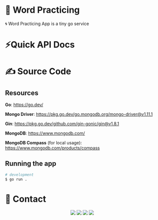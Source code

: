 # 🤖 Word Practicing


 🌀 Word Practicing App is a tiny go service


# ⚡Quick API Docs



# ✍️ Source Code


## Resources

**Go**: https://go.dev/

**Mongo Driver**: https://pkg.go.dev/go.mongodb.org/mongo-driver@v1.11.1

**Gin**: https://pkg.go.dev/github.com/gin-gonic/gin@v1.8.1

**MongoDB**: https://www.mongodb.com/

**MongoDB Compass** (for local usage): https://www.mongodb.com/products/compass

## Running the app

```bash
# development
$ go run .

```


# 📱 Contact

<div align="center">
<a href="https://github.com/Noirrs" target="_blank"><img src="https://img.shields.io/badge/Noirrs%20-191717.svg?&style=for-the-badge&logo=github&logoColor=white"></a>
<a href="https://discord.com/users/922078187788308510" target="_blank"><img src="https://shields.io/badge/Noir-111111.svg?&style=for-the-badge&logo=discord"></a>
<a href="https://www.npmjs.com/~noirr" target="_blank"><img src="https://shields.io/badge/Noirr-111111.svg?&style=for-the-badge&logo=npm"></a>
<a href="https://open.spotify.com/user/oitziwwbyioezmtmfndiu3qqw" target= "_blank"><img src="https://img.shields.io/badge/Spotify%20-1ed760.svg?&style=for-the-badge&logo=spotify&logoColor=black"></a>
  </div>

